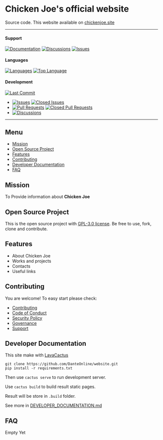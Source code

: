 # Chicken Joe's official website

Source code. This website available on [chickenjoe.site](https://chickenjoe.site)

<hr>

#### Support
[![Documentation](https://img.shields.io/badge/docs-0094FF.svg)][documentation_path]
[![Discussions](https://img.shields.io/badge/discussions-ff0068.svg)](https://github.com/DanteOnline/website/discussions/)
[![Issues](https://img.shields.io/badge/issues-11AE13.svg)](https://github.com/DanteOnline/website/issues/)

#### Languages
[![Languages](https://img.shields.io/github/languages/count/DanteOnline/website)](https://github.com/DanteOnline/website)
[![Top Language](https://img.shields.io/github/languages/top/DanteOnline/website)](https://github.com/DanteOnline/website)

#### Development
[![Last Commit](https://img.shields.io/github/last-commit/DanteOnline/website/main
)](https://github.com/DanteOnline/website)
- [![Issues](https://img.shields.io/github/issues/DanteOnline/website
)](https://github.com/DanteOnline/website/issues/)
[![Closed Issues](https://img.shields.io/github/issues-closed/DanteOnline/website
)](https://github.com/DanteOnline/website/issues/)
- [![Pull Requests](https://img.shields.io/github/issues-pr/DanteOnline/website
)](https://github.com/DanteOnline/website/pulls)
[![Closed Pull Requests](https://img.shields.io/github/issues-pr-closed-raw/DanteOnline/website
)](https://github.com/DanteOnline/website/pulls)
- [![Discussions](https://img.shields.io/github/discussions/DanteOnline/website
)](https://github.com/DanteOnline/website/discussions/)

[//]: # (#### Repository Stats)

[//]: # ([![Stars]&#40;https://img.shields.io/github/stars/DanteOnline/website)

[//]: # (&#41;]&#40;https://github.com/DanteOnline/website&#41;)

[//]: # ([![Contributors]&#40;https://img.shields.io/github/contributors/DanteOnline/website)

[//]: # (&#41;]&#40;https://github.com/DanteOnline/websitegraphs/contributors&#41;)

[//]: # ([![Forks]&#40;https://img.shields.io/github/forks/DanteOnline/website)

[//]: # (&#41;]&#40;https://github.com/DanteOnline/website&#41;)

<hr>

## Menu

- [Mission](#mission)
- [Open Source Project](#open-source-project)
- [Features](#features)
- [Contributing](#contributing)
- [Developer Documentation](#developer-documentation)
- [FAQ](#faq)

## Mission

To Provide information about **Chicken Joe**

## Open Source Project

This is the open source project with [GPL-3.0 license](LICENSE). 
Be free to use, fork, clone and contribute.

## Features

- About Chicken Joe
- Works and projects
- Contacts
- Useful links

## Contributing

You are welcome! To easy start please check:
- [Contributing](CONTRIBUTING.md)
- [Code of Conduct](CODE_OF_CONDUCT.md)
- [Security Policy](SECURITY.md)
- [Governance](GOVERNANCE.md)
- [Support](SUPPORT.md)

[documentation_path]: https://github.com/DanteOnline/website

## Developer Documentation

This site make with [LavaCactus](https://github.com/quillcraftsman/lavacactus)

    git clone https://github.com/DanteOnline/website.git
    pip install -r requirements.txt

Then use `cactus serve` to run development server.

Use `cactus build` to build result static pages.

Result will be store in `.build` folder.

See more in [DEVELOPER_DOCUMENTATION.md](DEVELOPER_DOCUMENTATION.md)

## FAQ

Empty Yet